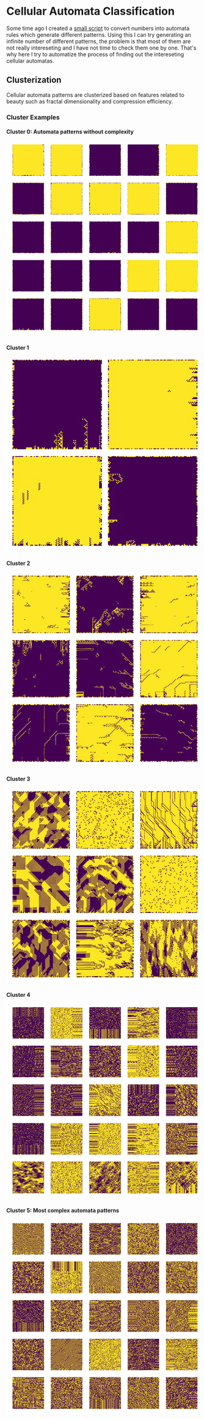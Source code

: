 # Cellular Automata Classification
Some time ago I created a [small script](https://gist.github.com/mathigatti/439a0e81556f2698c7db4f41189d201f) to convert numbers into automata rules which generate different patterns. Using this I can try generating an infinite number of different patterns, the problem is that most of them are not really intereseting and I have not time to check them one by one. That's why here I try to automatize the process of finding out the intereseting cellular automatas.

## Clusterization
Cellular automata patterns are clusterized based on features related to beauty such as fractal dimensionality and compression efficiency.

### Cluster Examples

#### Cluster 0: Automata patterns without complexity
![image](samples/0.png)

#### Cluster 1
![image](samples/1.png)

#### Cluster 2
![image](samples/2.png)

#### Cluster 3
![image](samples/3.png)

#### Cluster 4
![image](samples/4.png)

#### Cluster 5: Most complex automata patterns
![image](samples/5.png)

